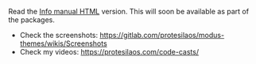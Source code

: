 Read the [Info manual HTML](https://protesilaos.com/modus-themes)
version.  This will soon be available as part of the packages.

+ Check the screenshots: https://gitlab.com/protesilaos/modus-themes/wikis/Screenshots
+ Check my videos: https://protesilaos.com/code-casts/
